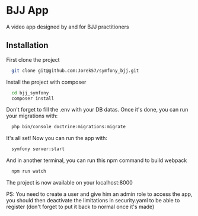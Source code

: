 
# BJJ App

A video app designed by and for BJJ practitioners


## Installation

First clone the project

```bash
  git clone git@github.com:Jorek57/symfony_bjj.git
```

Install the project with composer

```bash
  cd bjj_symfony
  composer install
```

Don't forget to fill the .env with your DB datas.
Once it's done, you can run your migrations with:

```bash
  php bin/console doctrine:migrations:migrate
```

It's all set! Now you can run the app with:

```bash
  symfony server:start
```
And in another terminal, you can run this npm command to build webpack

```bash
  npm run watch
```

The project is now available on your localhost:8000

PS: You need to create a user and give him an admin role to access the app, you should then deactivate the limitations in security.yaml to be able to register (don't forget to put it back to normal once it's made)